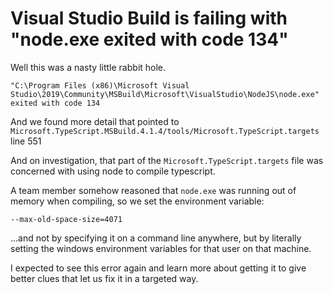 ﻿# Visual Studio Build is failing with "node.exe exited with code 134"

Well this was a nasty little rabbit hole.

	"C:\Program Files (x86)\Microsoft Visual Studio\2019\Community\MSBuild\Microsoft\VisualStudio\NodeJS\node.exe" exited with code 134

And we found more detail that pointed to `Microsoft.TypeScript.MSBuild.4.1.4/tools/Microsoft.TypeScript.targets` line 551

And on investigation, that part of the `Microsoft.TypeScript.targets` file was concerned with using node to compile typescript.

A team member somehow reasoned that `node.exe` was running out of memory when compiling, so we set the environment variable:

	--max-old-space-size=4071

...and not by specifying it on a command line anywhere, but by literally setting the windows environment variables for that user on that machine.

I expected to see this error again and learn more about getting it to give better clues that let us fix it in a targeted way.